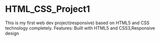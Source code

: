 # HTML_CSS_Project1
This is my first web dev project(responsive) based on HTML5 and CSS technology completely.  Features:  Built with HTML5 and CSS3,Responsive design 
